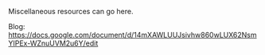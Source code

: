 Miscellaneous resources can go here.

Blog: https://docs.google.com/document/d/14mXAWLUUJsivhw860wLUX62NsmYIPEx-WZnuUVM2u6Y/edit
